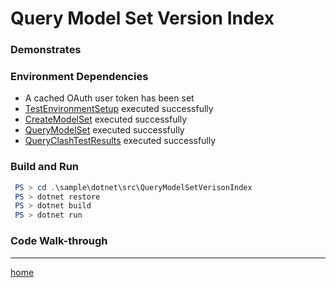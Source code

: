 ﻿# Query Model Set Version Index

### Demonstrates


### Environment Dependencies

- A cached OAuth user token has been set
- [TestEnvironmentSetup](../TestEnvironmentSetup/README.md) executed successfully
- [CreateModelSet](../CreateModelSet/README.md) executed successfully
- [QueryModelSet](../QueryModelSet/README.md) executed successfully
- [QueryClashTestResults](../QueryClashTestResults/README.md) executed successfully

### Build and Run

```powershell
 PS > cd .\sample\dotnet\src\QueryModelSetVerisonIndex
 PS > dotnet restore
 PS > dotnet build
 PS > dotnet run
```

### Code Walk-through

---
[home](../../../../README.md)